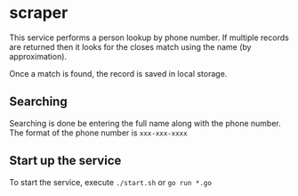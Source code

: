 # scraper
This service performs a person lookup by phone number. If multiple records are returned then it looks for the closes match using the name (by approximation).

Once a match is found, the record is saved in local storage. 

## Searching
Searching is done be entering the full name along with the phone number. The format of the phone number is `xxx-xxx-xxxx`

## Start up the service
To start the service, execute `./start.sh` or `go run *.go`

